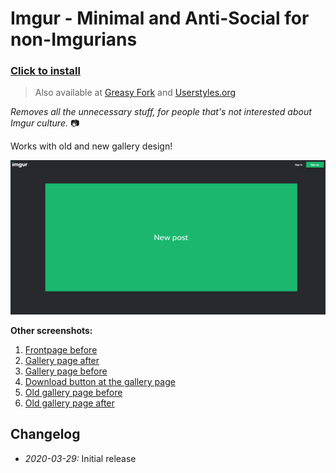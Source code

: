 # Imgur - Minimal and Anti-Social for non-Imgurians

### [Click to install](https://github.com/krisu5/userstyles/tree/master/Imgur%20-%20Minimal%20and%20Anti-Social%20for%20non-Imgurians/imgur_-_minimal_and_anti-social_for_non-imgurians.user.css)

> Also available at [Greasy Fork](#null) and [Userstyles.org](#null)

*Removes all the unnecessary stuff, for people that's not interested about Imgur culture.* 📷

Works with old and new gallery design!

![Userstyle screenshot, Imgur frontpage after](screenshots/1_frontpage_after.png)

**Other screenshots:**
1. [Frontpage before](screenshots/2_frontpage_before.jpg)
2. [Gallery page after](screenshots/3_new_gallery_after.jpg)
3. [Gallery page before](screenshots/4_new_gallery_before.jpg)
4. [Download button at the gallery page](screenshots/5_download_button.jpg)
5. [Old gallery page before](screenshots/6_old_gallery_after.jpg)
6. [Old gallery page after](screenshots/7_old_gallery_before.jpg)

## Changelog

- *2020-03-29:* Initial release